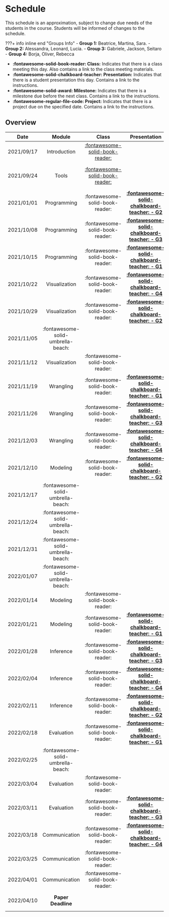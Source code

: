 # Schedule

This schedule is an approximation, subject to change due needs of the students in the course. Students will be informed of changes to the schedule.

???+ info inline end "Groups Info"
    - **Group 1:**  Beatrice, Martina, Sara.
    - **Group 2:**  Alessandra, Leonard, Lucia.
    - **Group 3:** Gabriele, Jackson, Seitaro
    - **Group 4:** Borja, Oliver, Rebecca

- **:fontawesome-solid-book-reader: Class:** Indicates that there is a class meeting this day. Also contains a link to the class meeting materials.
- **:fontawesome-solid-chalkboard-teacher: Presentation:** Indicates that there is a student presentation this day. Contains a link to the instructions.
- **:fontawesome-solid-award: Milestone:** Indicates that there is a milestone due before the next class. Contains a link to the instructions.
- **:fontawesome-regular-file-code: Project:** Indicates that there is a project due on the specified date. Contains a link to the instructions.


## Overview

| Date       | Module                             | Class                                                      | Presentation                                                                   | Deadline                                                                                                                                            |
| :-:        | :-:                                | :-:                                                        | :-:                                                                            | :-:                                                                                                                                                 |
| 2021/09/17 | Introduction                       | [:fontawesome-solid-book-reader:](modules/introduction.md) |                                                                                |                                                                                                                                                     |
| 2021/09/24 | Tools                              | [:fontawesome-solid-book-reader:](modules/tools.md)        |                                                                                | [**:fontawesome-regular-paper-plane: Onboarding**](resources/onboarding.md)                                                                         |
| 2021/01/01 | Programming                        | :fontawesome-solid-book-reader:                            | [**:fontawesome-solid-chalkboard-teacher: - G2**](activities/participation.md) | [**:fontawesome-solid-award: Idea**](https://colab.research.google.com/github/mickaeltemporao/data-analysis/blob/main/materials/assignment-1.ipynb) |
| 2021/10/08 | Programming                        | :fontawesome-solid-book-reader:                            | [**:fontawesome-solid-chalkboard-teacher: - G3**](activities/participation.md) |                                                                                                                                                     |
| 2021/10/15 | Programming                        | :fontawesome-solid-book-reader:                            | [**:fontawesome-solid-chalkboard-teacher: - G1**](activities/participation.md) |                                                                                                                                                     |
| 2021/10/22 | Visualization                      | :fontawesome-solid-book-reader:                            | [**:fontawesome-solid-chalkboard-teacher: - G4**](activities/participation.md) |                                                                                                                                                     |
| 2021/10/29 | Visualization                      | :fontawesome-solid-book-reader:                            | [**:fontawesome-solid-chalkboard-teacher: - G2**](activities/participation.md) | **:fontawesome-solid-award: Proposal**                                                                                                              |
| 2021/11/05 | :fontawesome-solid-umbrella-beach: |                                                            |                                                                                |                                                                                                                                                     |
| 2021/11/12 | Visualization                      | :fontawesome-solid-book-reader:                            |                                                                                |                                                                                                                                                     |
| 2021/11/19 | Wrangling                          | :fontawesome-solid-book-reader:                            | [**:fontawesome-solid-chalkboard-teacher: - G1**](activities/participation.md) |                                                                                                                                                     |
| 2021/11/26 | Wrangling                          | :fontawesome-solid-book-reader:                            | [**:fontawesome-solid-chalkboard-teacher: - G3**](activities/participation.md) |                                                                                                                                                     |
| 2021/12/03 | Wrangling                          | :fontawesome-solid-book-reader:                            | [**:fontawesome-solid-chalkboard-teacher: - G4**](activities/participation.md) |                                                                                                                                                     |
| 2021/12/10 | Modeling                           | :fontawesome-solid-book-reader:                            | [**:fontawesome-solid-chalkboard-teacher: - G2**](activities/participation.md) | **:fontawesome-solid-award: Exploration**                                                                                                           |
| 2021/12/17 | :fontawesome-solid-umbrella-beach: |                                                            |                                                                                |                                                                                                                                                     |
| 2021/12/24 | :fontawesome-solid-umbrella-beach: |                                                            |                                                                                |                                                                                                                                                     |
| 2021/12/31 | :fontawesome-solid-umbrella-beach: |                                                            |                                                                                |                                                                                                                                                     |
| 2022/01/07 | :fontawesome-solid-umbrella-beach: |                                                            |                                                                                |                                                                                                                                                     |
| 2022/01/14 | Modeling                           | :fontawesome-solid-book-reader:                            |                                                                                |                                                                                                                                                     |
| 2022/01/21 | Modeling                           | :fontawesome-solid-book-reader:                            | [**:fontawesome-solid-chalkboard-teacher: - G1**](activities/participation.md) | **:fontawesome-solid-award: Analysis**                                                                                                              |
| 2022/01/28 | Inference                          | :fontawesome-solid-book-reader:                            | [**:fontawesome-solid-chalkboard-teacher: - G3**](activities/participation.md) |                                                                                                                                                     |
| 2022/02/04 | Inference                          | :fontawesome-solid-book-reader:                            | [**:fontawesome-solid-chalkboard-teacher: - G4**](activities/participation.md) |                                                                                                                                                     |
| 2022/02/11 | Inference                          | :fontawesome-solid-book-reader:                            | [**:fontawesome-solid-chalkboard-teacher: - G2**](activities/participation.md) |                                                                                                                                                     |
| 2022/02/18 | Evaluation                         | :fontawesome-solid-book-reader:                            | [**:fontawesome-solid-chalkboard-teacher: - G1**](activities/participation.md) | **:fontawesome-solid-award: Modeling**                                                                                                              |
| 2022/02/25 | :fontawesome-solid-umbrella-beach: |                                                            |                                                                                |                                                                                                                                                     |
| 2022/03/04 | Evaluation                         | :fontawesome-solid-book-reader:                            |                                                                                |                                                                                                                                                     |
| 2022/03/11 | Evaluation                         | :fontawesome-solid-book-reader:                            | [**:fontawesome-solid-chalkboard-teacher: - G3**](activities/participation.md) |                                                                                                                                                     |
| 2022/03/18 | Communication                      | :fontawesome-solid-book-reader:                            | [**:fontawesome-solid-chalkboard-teacher: - G4**](activities/participation.md) | **:fontawesome-solid-award: Draft**                                                                                                                 |
| 2022/03/25 | Communication                      | :fontawesome-solid-book-reader:                            |                                                                                |                                                                                                                                                     |
| 2022/04/01 | Communication                      | :fontawesome-solid-book-reader:                            |                                                                                |                                                                                                                                                     |
| 2022/04/10 | **Paper Deadline**                 |                                                            |                                                                                | **:fontawesome-regular-file-code: Paper**                                                                                                           |

